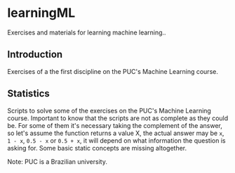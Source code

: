 # learningML
Exercises and materials for learning machine learning..

## Introduction
Exercises of a the first discipline on the PUC's Machine Learning course.

## Statistics
Scripts to solve some of the exercises on the PUC's Machine Learning course.
Important to know that the scripts are not as complete as they could be. For some of them it's necessary taking the complement of the answer, so let's assume the function returns a value X, the actual answer may be `x`, `1 - x`, `0.5 - x` or `0.5 + x`, it will depend on what information the question is asking for.
Some basic static concepts are missing altogether.

Note: PUC is a Brazilian university.
